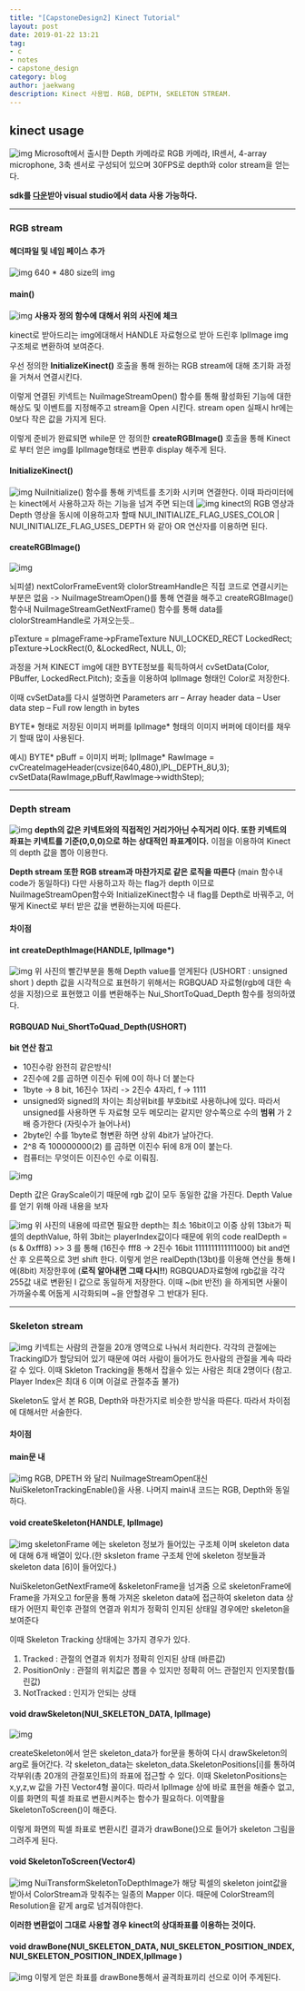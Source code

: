 ```yaml
---
title: "[CapstoneDesign2] Kinect Tutorial"
layout: post
date: 2019-01-22 13:21
tag:
- c
- notes
- capstone_design
category: blog
author: jaekwang
description: Kinect 사용법. RGB, DEPTH, SKELETON STREAM.
---
```


## kinect usage

![img](../assets/images/KinectTutorial/6.PNG)
Microsoft에서 출시한 Depth 카메라로 RGB 카메라, IR센서, 4-array microphone, 3축
센서로 구성되어 있으며 30FPS로 depth와 color stream을 얻는다.

**sdk를 [다운](https://www.microsoft.com/en-us/download/details.aspx?id=40278)받아 visual studio에서 data 사용 가능하다.**

---
### RGB stream

#### 헤더파일 및 네임 페이스 추가
![img](../assets/images/KinectTutorial/8.PNG)
640 * 480 size의 img

#### main()
![img](../assets/images/KinectTutorial/9.PNG)
**사용자 정의 함수에 대해서 위의 사진에 체크**

kinect로 받아드리는 img에대해서 HANDLE 자료형으로 받아 드린후  IplImage img 구조체로 변환하여 보여준다.

우선 정의한 **InitializeKinect()** 호출을 통해 원하는 RGB stream에 대해 초기화 과정을 거쳐서 연결시킨다.

이렇게 연결된 키넥트는 NuiImageStreamOpen() 함수를 통해
활성화된 기능에 대한 해상도 및 이벤트를 지정해주고 stream을 Open 시킨다.
stream open 실패시 hr에는 0보다 작은 값을 가지게 된다.

이렇게 준비가 완료되면 while문 안 정의한 **createRGBImage()** 호출을 통해 Kinect로 부터 얻은 img를
IplImage형태로 변환후 display 해주게 된다.


#### InitializeKinect()
![img](../assets/images/KinectTutorial/10.PNG)
NuiInitialize() 함수를 통해 키넥트를 초기화 시키며 연결한다.
이때 파라미터에는 kinect에서 사용하고자 하는 기능을 넘겨 주면 되는데
![img](../assets/images/KinectTutorial/7.PNG)
kinect의 RGB 영상과 Depth 영상을 동시에 이용하고자 할때
NUI_INITIALIZE_FLAG_USES_COLOR | NUI_INITIALIZE_FLAG_USES_DEPTH
와 같아 OR 연산자를 이용하면 된다.

#### createRGBImage()
![img](../assets/images/KinectTutorial/11.PNG)


뇌피셜) nextColorFrameEvent와 clolorStreamHandle은 직접 코드로
연결시키는 부분은 없음 -> NuiImageStreamOpen()를 통해 연결을 해주고
createRGBImage()함수내 NuiImageStreamGetNextFrame() 함수를 통해
data를 clolorStreamHandle로 가져오는듯..


pTexture = pImageFrame->pFrameTexture
NUI_LOCKED_RECT LockedRect;
pTexture->LockRect(0, &LockedRect, NULL, 0);

과정을 거쳐 KINECT img에 대한 BYTE정보를 획득하여서
cvSetData(Color, PBuffer, LockedRect.Pitch);
호출을 이용하여 IplImage 형태인 Color로 저장한다.

이때 cvSetData를 다시 설명하면
Parameters
arr – Array header
data – User data
step – Full row length in bytes

BYTE* 형태로 저장된 이미지 버퍼를 IplImage* 형태의 이미지 버퍼에 데이터를 채우기 할때 많이 사용된다.

예시)
BYTE* pBuff = 이미지 버퍼;
IplImage* RawImage = cvCreateImageHeader(cvsize(640,480),IPL_DEPTH_8U,3);
cvSetData(RawImage,pBuff,RawImage->widthStep);

---
### Depth stream

![img](../assets/images/KinectTutorial/12.PNG)
**depth의 값은 키넥트와의 직접적인 거리가아닌 수직거리 이다. 또한 키넥트의 좌표는 키넥트를
기준(0,0,0)으로 하는 상대적인 좌표계이다.**
이점을 이용하여 Kinect의 depth 값을 뽑아 이용한다.


**Depth stream 또한 RGB stream과 마찬가지로 같은 로직을 따른다** (main 함수내 code가 동일하다)
다만 사용하고자 하는 flag가 depth 이므로 NuiImageStreamOpen함수와 InitializeKinect함수 내
 flag를 Depth로 바꿔주고, 어떻게 Kinect로 부터 받은 값을 변환하는지에 따른다.

#### 차이점
#### int createDepthImage(HANDLE, IplImage*)
![img](../assets/images/KinectTutorial/17.PNG)
위 사진의 빨간부분을 통해 Depth value를 얻게된다
(USHORT : unsigned short )
depth 값을 시각적으로 표현하기 위해서는 RGBQUAD 자료형(rgb에 대한 속성을 지정)으로 표현했고  이를 변환해주는 Nui_ShortToQuad_Depth 함수를 정의하였다.

#### RGBQUAD Nui_ShortToQuad_Depth(USHORT)

**bit 연산 참고**
- 10진수랑 완전히 같은방식!
- 2진수에 2를 곱하면 이진수 뒤에 0이 하나 더 붙는다
- 1byte -> 8 bit, 16진수 1자리 -> 2진수 4자리, f -> 1111
- unsigned와 signed의 차이는 최상위bit를 부호bit로 사용하냐에 있다. 따라서 unsigned를
 사용하면 두 자료형 모두 메모리는 같지만 양수쪽으로 수의 **범위** 가 2배 증가한다 (자릿수가 늘어나서)
- 2byte인 수를 1byte로 형변환 하면 상위 4bit가 날아간다.
- 2^8 즉 100000000(2) 를 곱하면 이진수 뒤에 8개 0이 붙는다.
- 컴퓨터는 무엇이든 이진수인 수로 이뤄짐.

![img](../assets/images/KinectTutorial/15.PNG)

Depth 값은 GrayScale이기 때문에 rgb 값이 모두 동일한 값을 가진다.
Depth Value를 얻기 위해 아래 내용을 보자

![img](../assets/images/KinectTutorial/16.PNG)
위 사진의 내용에 따르면 필요한 depth는 최소 16bit이고 이중 상위 13bit가 픽셀의 depthValue,
 하위 3bit는 playerIndex값이다 때문에 위의 code realDepth = (s & 0xfff8) >> 3 를 통해
(16진수 fff8 -> 2진수 16bit 1111111111111000) bit and연산 후 오른쪽으로 3번 shift 한다.
이렇게 얻은 realDepth(13bt)를 이용해 연산을 통해 I에(8bit) 저장한후에 (**로직 알아내면 그때 다시!!**)
RGBQUAD자료형에 rgb값을 각각 255값 내로 변환된 I 값으로 동일하게 저장한다. 이때 ~(bit 반전)
을 하게되면 사물이 가까울수록 어둡게 시각화되며 ~을 안할경우 그 반대가 된다.

---

### Skeleton stream
![img](../assets/images/KinectTutorial/5.PNG)
키넥트는 사람의 관절을 20개 영역으로 나눠서 처리한다. 각각의 관절에는 TrackingID가 할당되어 있기 때문에
여러 사람이 들어가도 한사람의 관절을 계속 따라갈 수 있다. 이때 Skleton Tracking을 통해서
 잡을수 있는 사람은 최대 2명이다 (참고. Player Index은 최대 6 이며 이걸로 관절추출 불가)

Skeleton도 앞서 본 RGB, Depth와 마찬가지로 비슷한 방식을 따른다.
따라서 차이점에 대해서만 서술한다.

#### 차이점
#### main문 내
![img](../assets/images/KinectTutorial/18.PNG)
RGB, DPETH 와 달리 NuiImageStreamOpen대신 NuiSkeletonTrackingEnable()을 사용.
나머지 main내 코드는 RGB, Depth와 동일하다.

#### void createSkeleton(HANDLE, IplImage)
![img](../assets/images/KinectTutorial/19.PNG)
skeletonFrame 에는 skeleton 정보가 들어있는 구조체 이며
skeleton data에 대해 6개 배열이 있다.(한 sksleton frame 구조체 안에 skeleton 정보들과 skeleton data [6]이 들어있다.)

NuiSkeletonGetNextFrame에 &skeletonFrame을 넘겨줌 으로 skeletonFrame에 Frame을 가져오고 for문을 통해 가져온 skeleton data에 접근하여 skeleton data 상태가 어떤지 확인후 관절의 연결과 위치가 정확히 인지된 상태일 경우에만 skeleton을 보여준다

이때 Skeleton Tracking 상태에는 3가지 경우가 있다.
1. Tracked : 관절의 연결과 위치가 정확히 인지된 상태 (바른값)
2. PositionOnly : 관절의 위치값은 뽑을 수 있지만 정확히 어느 관절인지 인지못함(틀린값)
3. NotTracked : 인지가 안되는 상태

#### void drawSkeleton(NUI_SKELETON_DATA, IplImage)
![img](../assets/images/KinectTutorial/20.PNG)

createSkeleton에서 얻은 skeleton_data가 for문을 통하여 다시 drawSkeleton의 arg로 들어간다. 각 skeleton_data는
skeleton_data.SkeletonPositions[i]를 통하여 각부위(총 20개의 관절포인트)의 좌표에 접근할 수 있다.  이때 SkeletonPositions는 x,y,z,w 값을 가진 Vector4형 꼴이다. 따라서 IplImage 상에 바로 표현을 해줄수 없고, 이를 화면의 픽셀 좌표로 변환시켜주는 함수가 필요하다.
이역활을 SkeletonToScreen()이 해준다.

이렇게 화면의 픽셀 좌표로 변환시킨 결과가 drawBone()으로 들어가 skeleton 그림을 그려주게 된다.


#### void SkeletonToScreen(Vector4)
![img](../assets/images/KinectTutorial/21.PNG)
NuiTransformSkeletonToDepthImage가 해당 픽셀의 skeleton joint값을 받아서 ColorStream과 맞춰주는 일종의 Mapper 이다. 때문에 ColorStream의 Resolution을 같게 arg로 넘겨줘야한다.

**이러한 변환없이 그대로 사용할 경우 kinect의 상대좌표를 이용하는 것이다.**

#### void drawBone(NUI_SKELETON_DATA, NUI_SKELETON_POSITION_INDEX, NUI_SKELETON_POSITION_INDEX,IplImage )
![img](../assets/images/KinectTutorial/22.PNG)
이렇게 얻은 좌표를 drawBone통해서 골격좌표끼리 선으로 이어 주게된다.
